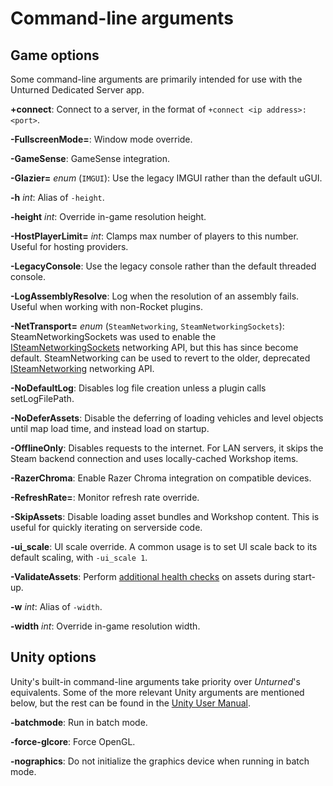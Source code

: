Command-line arguments
======================

Game options
------------

Some command-line arguments are primarily intended for use with the Unturned Dedicated Server app.

**+connect**: Connect to a server, in the format of `+connect <ip address>:<port>`.

**-FullscreenMode=**: Window mode override.

**-GameSense**: GameSense integration.

**-Glazier=** *enum* (`IMGUI`): Use the legacy IMGUI rather than the default uGUI.

**-h** *int*: Alias of `-height`.

**-height** *int*: Override in-game resolution height.

**-HostPlayerLimit=** *int*: Clamps max number of players to this number. Useful for hosting providers.

**-LegacyConsole**: Use the legacy console rather than the default threaded console.

**-LogAssemblyResolve**: Log when the resolution of an assembly fails. Useful when working with non-Rocket plugins.

**-NetTransport=** *enum* (`SteamNetworking`, `SteamNetworkingSockets`): SteamNetworkingSockets was used to enable the [ISteamNetworkingSockets](https://partner.steamgames.com/doc/api/ISteamNetworkingSockets) networking API, but this has since become default. SteamNetworking can be used to revert to the older, deprecated [ISteamNetworking](https://partner.steamgames.com/doc/api/ISteamNetworking) networking API.

**-NoDefaultLog**: Disables log file creation unless a plugin calls setLogFilePath.

**-NoDeferAssets**: Disable the deferring of loading vehicles and level objects until map load time, and instead load on startup.

**-OfflineOnly**: Disables requests to the internet. For LAN servers, it skips the Steam backend connection and uses locally-cached Workshop items.

**-RazerChroma**: Enable Razer Chroma integration on compatible devices.

**-RefreshRate=**: Monitor refresh rate override.

**-SkipAssets**: Disable loading asset bundles and Workshop content. This is useful for quickly iterating on serverside code.

**-ui_scale**: UI scale override. A common usage is to set UI scale back to its default scaling, with `-ui_scale 1`.

**-ValidateAssets**: Perform [additional health checks](AssetValidation.md) on assets during start-up.

**-w** *int*: Alias of `-width`.

**-width** *int*: Override in-game resolution width.

Unity options
-------------

Unity's built-in command-line arguments take priority over *Unturned*'s equivalents. Some of the more relevant Unity arguments are mentioned below, but the rest can be found in the [Unity User Manual](https://docs.unity3d.com/2019.4/Documentation/Manual/CommandLineArguments.html).

**-batchmode**: Run in batch mode.

**-force-glcore**: Force OpenGL.

**-nographics**: Do not initialize the graphics device when running in batch mode.
